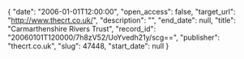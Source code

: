 {
  "date": "2006-01-01T12:00:00", 
  "open_access": false, 
  "target_url": "http://www.thecrt.co.uk/", 
  "description": "", 
  "end_date": null, 
  "title": "Carmarthenshire Rivers Trust", 
  "record_id": "20060101T120000/7h8zV52/UoYvedh21y/scg==", 
  "publisher": "thecrt.co.uk", 
  "slug": 47448, 
  "start_date": null
}

